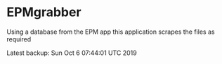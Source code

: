# EPMgrabber
Using a database from the EPM app this application scrapes the files as required


Latest backup: Sun Oct 6 07:44:01 UTC 2019
